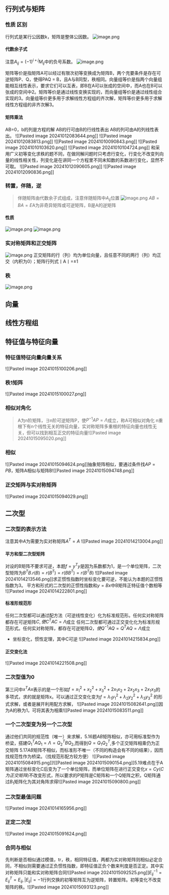 ## 行列式与矩阵
### 性质 区别
行列式是某行公因数k，矩阵是整体公因数。
![image.png](https://raw.githubusercontent.com/haoye11/image/main/img/202410211336205.png)

#### 代数余子式
注意$A_{ij}=(-1)^{i+j}M_{ij}$中的负号系数。
![image.png](https://raw.githubusercontent.com/haoye11/image/main/img/202410211338779.png)

矩阵等价是指矩阵A可以经过有限次初等变换成为矩阵B，两个充要条件是存在可逆矩阵P、Q，使得PAQ = B，且A与B同型，秩相同。向量组等价是指两个向量组能相互线性表示，要求它们可以互表，即B在A可以张成的空间中，而A也在B可以张成的空间中2。矩阵等价是通过线性变换实现的，而向量组等价是通过线性组合实现的3。向量组等价更多用于求解线性方程组的齐次解，矩阵等价更多用于求解线性方程组的非齐次解3。
#### 矩阵乘法
 AB=0，b的列是方程的解
 AB的行可由B的行线性表出
 AB的列可由A的列线性表出。
![[Pasted image 20241012083644.png]]
![[Pasted image 20241012083813.png]]
![[Pasted image 20241010090843.png]]
![[Pasted image 20241010103620.png]]
![[Pasted image 20241010104724.png]]
和采用广义初等变化求秩的题不同，在做同解问题时只考虑行变化，行变化不改变列向量的线性相关性，列变化是在讲同一个方程里不同未知数的系数进行变化，显然不可取。
![[Pasted image 20241012090605.png]]
![[Pasted image 20241012090836.png]]

### 转置，伴随，逆
> 伴随矩阵由代数余子式组成，注意伴随矩阵中$A_{ij}$位置
![image.png](https://raw.githubusercontent.com/haoye11/image/main/img/202410211345513.png)
> $AB=BA=E$A为非奇异矩阵或可逆矩阵，B是A的逆矩阵
#### **性质**
![image.png](https://raw.githubusercontent.com/haoye11/image/main/img/202410211350711.png)
![image.png](https://raw.githubusercontent.com/haoye11/image/main/img/202410211353413.png)
### 实对称矩阵和正交矩阵
![image.png](https://raw.githubusercontent.com/haoye11/image/main/img/202410211400066.png)
正交矩阵的行（列）均为单位向量，且任意不同的两行（列）均正交（内积为0）；矩阵行列式丨A丨=±1
### 秩
![image.png](https://raw.githubusercontent.com/haoye11/image/main/img/202410211357105.png)
## 向量

## 线性方程组

## 特征值与特征向量
### 特征值特征向量向量关系
![[Pasted image 20241015100206.png]]
### 秩1矩阵
![[Pasted image 20241015100027.png]]
### 相似对角化
>A为n阶矩阵，$\exists$n阶可逆矩阵P，使$P^{-1}AP=\Lambda$成立，称A可相似对角化
n重根下有n个线性无关的特征向量，实对称矩阵多重根的特征向量也线性无关，但可以找到相互正交的特征向量![[Pasted image 20241015095020.png]]
### 相似
![[Pasted image 20241015094624.png]]抽象矩阵相似，要通过条件找$AP=PB$，矩阵A相似与矩阵B![[Pasted image 20241015094748.png]]
### 正交矩阵与实对称矩阵
![[Pasted image 20241015094029.png]]
## 二次型
###  二次型的表示方法
注意其中$A$为需要为实对称矩阵$A^T=A$
![[Pasted image 20241014213004.png]]
#### 平方和型二次型矩阵
对设的B矩阵不要求可逆，本题$f=y^Ty$是因为系数都为1，是一个单位矩阵，二次型矩阵为$B^TB$.$r(B)=r(B^T)=r(BB^T)=r(B^TB)$
![[Pasted image 20241014213546.png]]求正惯性指数时坐标变化要可逆，不能认为本题的正惯性指数为3。
平方和形式的二次型的正惯性指数和$y=Bx$中B矩阵正特征值个数相等
![[Pasted image 20241014222801.png]]
#### 标准形规范形
任何二次型都可以通过配方法（可逆线性变化）化为标准规范形。任何实对称矩阵都存在可逆矩阵$C,使C^TAC=\Lambda$成立
任何二次型都可通过正交变化化为标准形规范形式。任何实对称矩阵，都存在可逆矩阵$Q，使Q^{-1}AQ=Q^TAQ=\Lambda$成立
- 坐标变化，惯性定理，其中C可逆
![[Pasted image 20241014215834.png]]
#### 正交变化法
![[Pasted image 20241014221508.png]]
### 二次型值为0
第三问中$x^TAx$表示的是一个形如$f=x_1^2+x_2^2+x_3^2+2x_1x_2+2x_2x_3+2x_1x_3$的多项式，求的就是矩阵x。可以通过正交变化变为$f=\lambda_1 y_1^2+\lambda_2 y_2^2+\lambda_3 y_3^2$ 的形式求解，或者是展开利用配方求解，
![[Pasted image 20241015082641.png]]因为A的秩为1，可将其表为相乘![[Pasted image 20241015083511.png]]
### 一个二次型变为另一个二次型
通过他们共同的规范性（唯一）来求解，5.16题$AB$矩阵相似，亦可用标准型作为桥梁，搭建$Q_1^TAQ_1=\Lambda=Q_2^TBQ_2$,而得到$Q=Q_1Q_2^T$,多个正交矩阵相乘仍为正交矩阵 
5.17$AB$矩阵不相似，而标准形不唯一（不同的构造会有不同的结果），因而找规范性作为桥梁。（找规范形配方较方便）
![[Pasted image 20241015084915.png]]![[Pasted image 20241015090154.png]]5.19难点在于A矩阵通过坐标变化C后变为了一个单位矩阵，而单位矩阵在进行正交变化$x=Cy(C为正交矩阵)$不改变形式，所以要求的P矩阵是C矩阵和一个Q矩阵之积，Q矩阵通过$B_1$矩阵化为其对角阵求得![[Pasted image 20241015090800.png]]
### 二次型最值问题
![[Pasted image 20241014165956.png]]

### 正定二次型
![[Pasted image 20241015091624.png]]

### 合同与相似
先判断是否相似通过模值，tr，秩，相同特征值，两都为实对称矩阵则相似必定合同，不相似则需要通过正负惯性指数，即特征值正负个数来判度是否正定。其中实对称矩阵只能和实对称矩阵合同![[Pasted image 20241015092525.png]]$E_{ij}^{-1}=E_{ij}^T=E_{ij},|E_{ij}|=-1$行列交换的初等矩阵互为逆矩阵，转置矩阵。初等变化不改变矩阵的秩。![[Pasted image 20241015093123.png]]